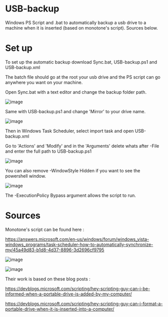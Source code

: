 # USB-backup
Windows PS Script and .bat to automatically backup a usb drive to a machine when it is inserted (based on monotone's script). Sources below.



# Set up
To set up the automatic backup download Sync.bat, USB-backup.ps1 and USB-backup.xml

The batch file should go at the root your usb drive and the PS script can go anywhere you want on your machine.

Open Sync.bat with a text editor and change the backup folder path.

![image](https://github.com/SkalyptoSama/USB-backup/assets/80338702/ff15f4e0-770a-42d1-a01d-bfe226e5530c)

Same with USB-backup.ps1 and change 'Mirror' to your drive name.

![image](https://github.com/SkalyptoSama/USB-backup/assets/80338702/2da80e90-877d-4db8-b2fa-2875dd22b6d9)

Then in Windows Task Scheduler, select import task and open USB-backup.xml

Go to 'Actions' and 'Modify' and in the 'Arguments' delete whats after -File and enter the full path to USB-backup.ps1 

![image](https://github.com/SkalyptoSama/USB-backup/assets/80338702/c572b295-88b2-499e-ac4a-830d8c88f1c5)

You can also remove -WindowStyle Hidden if you want to see the powershell window.

![image](https://github.com/SkalyptoSama/USB-backup/assets/80338702/2ec4b43f-8d98-4de9-b6ee-5635ee42c0c6)

The -ExecutionPolicy Bypass argument allows the script to run.



# Sources

Monotone's script can be found here : 

https://answers.microsoft.com/en-us/windows/forum/windows_vista-windows_programs/task-scheduler-how-to-automatically-synchronize-my/45a49d83-b1d8-4d37-8896-3d2696cf9795

![image](https://github.com/SkalyptoSama/USB-backup/assets/80338702/eca53007-eaa9-44fd-8cb7-033fe659321a)

![image](https://github.com/SkalyptoSama/USB-backup/assets/80338702/0acafa9a-de95-4c60-b62b-8fda995579a6)

Their work is based on these blog posts :

https://devblogs.microsoft.com/scripting/hey-scripting-guy-can-i-be-informed-when-a-portable-drive-is-added-by-my-computer/

https://devblogs.microsoft.com/scripting/hey-scripting-guy-can-i-format-a-portable-drive-when-it-is-inserted-into-a-computer/



